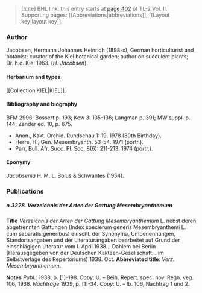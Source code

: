 > [!cite] BHL link: this entry starts at [page 402](https://www.biodiversitylibrary.org/item/103253#page/428/mode/1up) of TL-2 Vol. II.
> Supporting pages: [[Abbreviations|abbreviations]], [[Layout key|layout key]].

### Author

Jacobsen, Hermann Johannes Heinrich (1898-x), German horticulturist and botanist; curator of the Kiel botanical garden; author on succulent plants; Dr. h.c. Kiel 1963. (*H. Jacobsen*).

#### Herbarium and types

[[Collection KIEL|KIEL]].

#### Bibliography and biography

BFM 2996; Bossert p. 193; Kew 3: 135-136; Langman p. 391; MW suppl. p. 144; Zander ed. 10, p. 675.
- Anon., Kakt. Orchid. Rundschau 1: 19. 1978 (80th Birthday).
- Herre, H., Gen. Mesembryanth. 53-54. 1971 (portr.).
- Parr, Bull. Afr. Succ. Pl. Soc. 8(6): 211-213. 1974 (portr.).

#### Eponymy

*Jacobsenia* H. M. L. Bolus & Schwantes (1954).

### Publications

##### n.3228. Verzeichnis der Arten der Gattung Mesembryanthemum

**Title**
*Verzeichnis der Arten der Gattung Mesembryanthemum* L. nebst deren abgetrennten Gattungen (Index specierum generis Mesembryanthemi L. cum separatis generibus) einschl. der Synonyma, Umbenennungen, Standortsangaben und der Literaturangaben bearbeitet auf Grund der einschlägigen Literatur vom I. April 1938... Dahlem bei Berlin (Herausgegeben von der Deutschen Kakteen-Gesellschaft... im Selbstverlage des Repertoriums) 1938. Oct.
**Abbreviated title**: *Verz. Mesembryanthemum*.

**Notes**
*Publ*.: 1938, p. \[1\]-198. *Copy*: U. – Beih. Repert. spec. nov. Regn. veg. 106, 1938.
*Nachträge* 1939, p. \[1\]-34. *Copy*: U. – lb. 106, Nachtrag 1 und 2.

